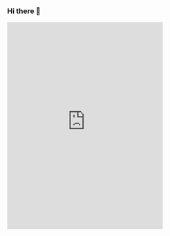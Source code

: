 ### Hi there 👋

<!--
**Azer5C74/Azer5C74** is a ✨ _special_ ✨ repository because its `README.md` (this file) appears on your GitHub profile.

Here are some ideas to get you started:

- 🔭 I’m currently working on ...
- 🌱 I’m currently learning ...
- 👯 I’m looking to collaborate on ...
- 🤔 I’m looking for help with ...
- 💬 Ask me about ...
- 📫 How to reach me: ...
- 😄 Pronouns: ...
- ⚡ Fun fact: ...


-->


<iframe src="https://giphy.com/embed/jPK3EsIGS9f8YAp2Fa" width="360" height="480" frameBorder="0" class="giphy-embed" allowFullScreen>
  
<a href="https://www.linkedin.com/in/azer-taboubi/">via GIPHY</a>
</iframe>


